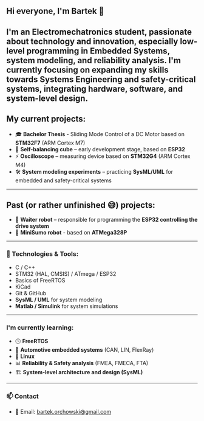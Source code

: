 ## Hi everyone, I'm Bartek 👋

I'm an Electromechatronics student, passionate about technology and innovation, especially low-level programming in **Embedded Systems**, system modeling, and reliability analysis. 
I'm currently focusing on expanding my skills towards **Systems Engineering** and **safety-critical systems**, integrating hardware, software, and system-level design.
---

## My current projects:
- 🎓 **Bachelor Thesis** - Sliding Mode Control of a DC Motor based on **STM32F7** (ARM Cortex M7)
- 🧊 **Self-balancing cube** – early development stage, based on **ESP32**
- ⚡ **Oscilloscope** – measuring device based on **STM32G4** (ARM Cortex M4)
- 🛠 **System modeling experiments** – practicing **SysML/UML** for embedded and safety-critical systems

---

## Past (or rather unfinished 😅) projects:
- 🤖 **Waiter robot** – responsible for programming the **ESP32 controlling the drive system**
- 🤖 **MiniSumo robot** - based on **ATMega328P**

---

### 🔧 Technologies & Tools: 
- C / C++
- STM32 (HAL, CMSIS) / ATmega / ESP32
- Basics of FreeRTOS
- KiCad
- Git & GitHub
- **SysML / UML** for system modeling
- **Matlab / Simulink** for system simulations

---

### I'm currently learning:
- 🕒 **FreeRTOS**
- 🚗 **Automotive embedded systems** (CAN, LIN, FlexRay)
- 🐧 **Linux**
- 📊 **Reliability & Safety analysis** (FMEA, FMECA, FTA)
- 🏗 **System-level architecture and design (SysML)**

---

### 📫 Contact
- 📧 Email: bartek.orchowski@gmail.com
